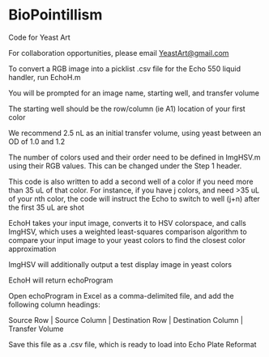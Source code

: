 # BioPointillism
Code for Yeast Art

For collaboration opportunities, please email YeastArt@gmail.com

To convert a RGB image into a picklist .csv file for the Echo 550 liquid handler, run EchoH.m

You will be prompted for an image name, starting well, and transfer volume

The starting well should be the row/column (ie A1) location of your first color

We recommend 2.5 nL as an initial transfer volume, using yeast between an OD of 1.0 and 1.2

The number of colors used and their order need to be defined in ImgHSV.m using their RGB values. This can be changed under the Step 1 header.

This code is also written to add a second well of a color if you need more than 35 uL of that color. For instance, if you have j colors, and need >35 uL of your nth color, the code will instruct the Echo to switch to well (j+n) after the first 35 uL are shot 

EchoH takes your input image, converts it to HSV colorspace, and calls ImgHSV, which uses a weighted least-squares comparison algorithm to compare your input image to your yeast colors to find the closest color approximation

ImgHSV will additionally output a test display image in yeast colors

EchoH will return echoProgram

Open echoProgram in Excel as a comma-delimited file, and add the following column headings:

Source Row | Source Column | Destination Row | Destination Column | Transfer Volume

Save this file as a .csv file, which is ready to load into Echo Plate Reformat
